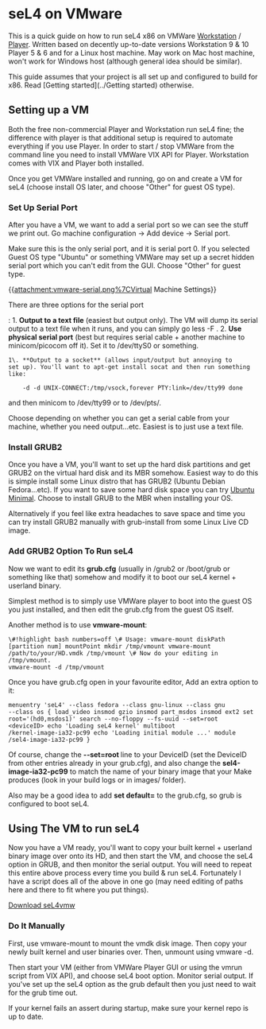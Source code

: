 # seL4 on VMware


This is a quick guide on how to run seL4 x86 on VMWare
[Workstation](http://www.vmware.com/au/products/workstation) /
[Player](https://www.vmware.com/go/downloadplayer). Written
based on decently up-to-date versions Workstation 9 & 10 Player 5 & 6
and for a Linux host machine. May work on Mac host machine, won't work
for Windows host (although general idea should be similar).

This guide assumes that your project is all set up and configured to
build for x86. Read [Getting started](../Getting started) otherwise.

## Setting up a VM


Both the free non-commercial Player and Workstation run seL4 fine; the
difference with player is that additional setup is required to automate
everything if you use Player. In order to start / stop VMWare from the
command line you need to install VMWare VIX API for Player. Workstation
comes with VIX and Player both installed.

Once you get VMWare installed and running, go on and create a VM for
seL4 (choose install OS later, and choose "Other" for guest OS type).

### Set Up Serial Port


After you have a VM, we want to add a serial port so we can see the
stuff we print out. Go machine configuration -> Add device ->
Serial port.

Make sure this is the only serial port, and it is serial port 0. If you
selected Guest OS type "Ubuntu" or something VMWare may set up a secret
hidden serial port which you can't edit from the GUI. Choose "Other" for
guest type.

{{<attachment:vmware-serial.png%7CVirtual> Machine Settings}}

There are three options for the serial port

:   1.  **Output to a text file** (easiest but output only). The VM
        will dump its serial output to a text file when it runs, and you
        can simply go less -F <file>.
    2.  **Use physical serial port** (best but requires serial cable +
        another machine to minicom/picocom off it). Set it to /dev/ttyS0
        or something.

    1\. **Output to a socket** (allows input/output but annoying to
    set up). You'll want to apt-get install socat and then run something
    like:
```\#!highlight bash numbers=off \#!/bin/bash while true; do socat
    -d -d UNIX-CONNECT:/tmp/vsock,forever PTY:link=/dev/tty99 done
```
and
    then minicom to /dev/tty99 or
    to /dev/pts/<whatever socat decides to use>.

Choose depending on whether you can get a serial cable from your
machine, whether you need output...etc. Easiest is to just use a text
file.

### Install GRUB2


Once you have a VM, you'll want to set up the hard disk partitions and
get GRUB2 on the virtual hard disk and its MBR somehow. Easiest way to
do this is simple install some Linux distro that has GRUB2 (Ubuntu
Debian Fedora...etc). If you want to save some hard disk space you can
try
[Ubuntu Minimal](https://help.ubuntu.com/community/Installation/MinimalCD). Choose to install GRUB to the MBR when installing your OS.

Alternatively if you feel like extra headaches to save space and time
you can try install GRUB2 manually with grub-install from some Linux
Live CD image.

### Add GRUB2 Option To Run seL4


Now we want to edit its **grub.cfg** (usually in /grub2 or /boot/grub
or something like that) somehow and modify it to boot our seL4 kernel +
userland binary.

Simplest method is to simply use VMWare player to boot into the guest OS
you just installed, and then edit the grub.cfg from the guest OS itself.

Another method is to use **vmware-mount**:
```
\#!highlight bash numbers=off \# Usage: vmware-mount diskPath
[partition num] mountPoint mkdir /tmp/vmount vmware-mount
/path/to/your/HD.vmdk /tmp/vmount \# Now do your editing in /tmp/vmount.
vmware-mount -d /tmp/vmount
```

Once you have grub.cfg open in your favourite editor, Add an extra
option to it:
```
menuentry 'seL4' --class fedora --class gnu-linux --class gnu
--class os { load_video insmod gzio insmod part_msdos insmod ext2 set
root='(hd0,msdos1)' search --no-floppy --fs-uuid --set=root
<deviceID> echo 'Loading seL4 kernel' multiboot
/kernel-image-ia32-pc99 echo 'Loading initial module ...' module
/sel4-image-ia32-pc99 }
```

Of course, change the **--set=root <DeviceID>** line to your
DeviceID (set the DeviceID from other entries already in your grub.cfg),
and also change the **sel4-image-ia32-pc99** to match the name of your
binary image that your Make produces (look in your build logs or in
images/ folder).

Also may be a good idea to add **set default=<seL4 menu index>**
to the grub.cfg, so grub is configured to boot seL4.

## Using The VM to run seL4


Now you have a VM ready, you'll want to copy your built kernel +
userland binary image over onto its HD, and then start the VM, and
choose the seL4 option in GRUB, and then monitor the serial output. You
will need to repeat this entire above process every time you build & run
seL4. Fortunately I have a script does all of the above in one go (may
need editing of paths here and there to fit where you put things).

[Download seL4vmw](attachment:seL4vmw)

### Do It Manually


First, use vmware-mount to mount the vmdk disk image. Then copy your
newly built kernel and user binaries over. Then, unmount using
vmware -d.

Then start your VM (either from VMWare Player GUI or using the vmrun
script from VIX API), and choose seL4 boot option. Monitor serial
output. If you've set up the seL4 option as the grub default then you
just need to wait for the grub time out.

If your kernel fails an assert during startup, make sure your kernel
repo is up to date.
